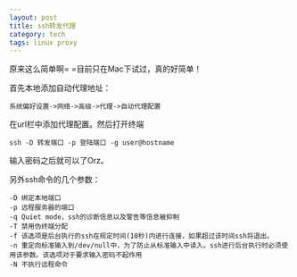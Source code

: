 ```yaml
---
layout: post
title: ssh转发代理
category: tech
tags: linux proxy
---
```


原来这么简单啊= =目前只在Mac下试过，真的好简单！

首先本地添加自动代理地址：

	系统偏好设置->网络->高级->代理->自动代理配置

在url栏中添加代理配置。然后打开终端

	ssh -D 转发端口 -p 登陆端口 -g user@hostname

输入密码之后就可以了Orz。



另外ssh命令的几个参数：

    -D 绑定本地端口
    -p 远程服务器的端口
    -q Quiet mode，ssh的诊断信息以及警告等信息被抑制
    -T 禁用伪终端分配
    -f 该选项是后台执行的ssh在规定时间(10秒)内进行连接，如果超过该时间ssh将退出。
    -n 重定向标准输入到/dev/null中，为了防止从标准输入中读入。ssh进行后台执行时必须使用该参数。该选项对于要求输入密码不起作用
    -N 不执行远程命令